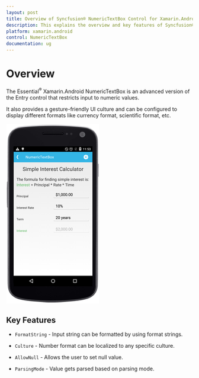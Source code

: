 ```yaml
---
layout: post
title: Overview of Syncfusion® NumericTextBox Control for Xamarin.Android
description: This explains the overview and key features of Syncfusion® Essential® Xamarin.Android NumericTextBox control.
platform: xamarin.android
control: NumericTextBox
documentation: ug
---
```


# Overview

The Essential<sup>®</sup> Xamarin.Android NumericTextBox is an advanced version of the Entry control that restricts input to numeric values.

It also provides a gesture-friendly UI culture and can be configured to display different formats like currency format, scientific format, etc.

![Xamarin.Android NumericTextBox Overview](images/overview.png)

## Key Features

* `FormatString` - Input string can be formatted by using format strings.

* `Culture` - Number format can be localized to any specific culture.

* `AllowNull` - Allows the user to set null value.

* `ParsingMode` - Value gets parsed based on parsing mode.
